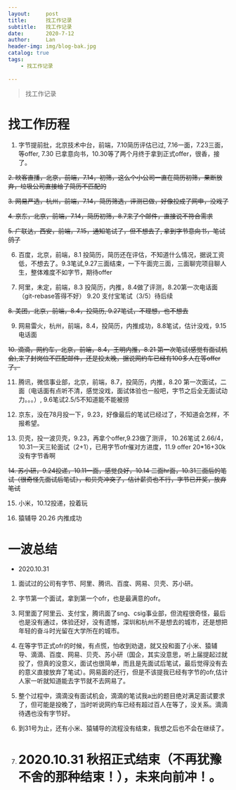 ```yaml
---
layout:     post
title:      找工作记录
subtitle:   找工作记录
date:       2020-7-12
author:     Lan
header-img: img/blog-bak.jpg
catalog: true
tags:
    - 找工作记录
    
---
```

>找工作记录
# 找工作历程

1. 字节提前批，北京技术中台，前端，7.10简历评估已过, 7.16一面，7.23三面，等offer, 7.30 已拿意向书，10.30等了两个月终于拿到正式offer，很香，接了。

~~2. 映客直播，北京，前端，7.14，初筛，这么个小公司一直在简历初筛，果断放弃，垃圾公司直接给了简历不匹配的~~

~~3. 网易严选，杭州，前端，7.14，简历筛选，评测已做，好像投成了网申，没戏了~~

~~4. 京东，北京，前端，7.14，简历初筛，8.7来了个邮件，直接说不符合需求~~

~~5. 广联达，西安，前端，7.15，通知笔试了，但不想去了, 拿到字节意向书，笔试鸽了~~

6. 百度，北京，前端，8.1 投简历，简历还在评估，不知道什么情况，据说工资低，不想去了。9.3笔试,9.27三面结束，一下午面完三面，三面聊完项目聊人生，整体难度不如字节，期待offer

7. 阿里，未定，前端，8.3 投简历，内推，8.4做了评测，8.20第一次电话面（git-rebase答得不好）
  9.20 支付宝笔试（3/5）待后续

~~8. 美团，北京，前端，8.4，投简历, 9.27笔试，不理想，也不想去~~

9. 网易雷火，杭州，前端，8.4，投简历，内推成功，8.8笔试，估计没戏，9.15电话面

~~10. 滴滴，网约车，北京，前端，8.4，王明内推，8.21 第一次笔试(感觉有面试机会),来了封岗位不匹配邮件，还是投太晚，据说网约车已经有100多人在等offer了。~~

11. 腾讯，微信事业部，北京，前端，8.7，投简历，内推，8.20 第一次面试，二面（电话面有点听不清，感觉没戏，面试体验也一般吧，字节之后全无面试动力。。。）, 9.6笔试2.5/5不知道能不能被捞

12. 京东，没在78月投一下，9.23，好像最后的笔试已经过了，不知道会怎样，不报希望。

13. 贝壳，投一波贝壳，9.23，再拿个offer,9.23做了测评， 10.26笔试 2.66/4，10.31一天三轮面试（2+1），已用字节ofr催对方进度，11.9 offer 20*16+30k 没有字节香啊

~~14. 苏小研，9.24投递，10.11一面，感觉良好，10.14 二面hr面，10.31三面后的笔试（很奇怪先面试后笔试），和贝壳冲突了，估计薪资也不行，字节已开奖，放弃笔试~~

15. 小米，10.12投递，投着玩

16. 猿辅导 20.26 内推成功

# 一波总结

- 2020.10.31
1. 面试过的公司有字节、阿里、腾讯、百度、网易、贝壳、苏小研。
2. 字节第一个面试，拿到第一个ofr，也是最满意的ofr。
3. 阿里面了阿里云、支付宝，腾讯面了sng、csig事业部，但流程很奇怪，最后也是没有通过，体验还好，没有遗憾，深圳和杭州不是想去的城市，还是想把年轻的奋斗时光留在大学所在的城市。
4. 在等字节正式ofr的时候，有点慌，怕收到劝退，就又投和面了小米、猿辅导、滴滴、百度、网易、贝壳、苏小研（国企，其实没意思，听上届提起过就投了，但真的没意义，面试也很简单，而且是先面试后笔试，最后觉得没有去的意义直接放弃了笔试）。网易面的还行，但是不该提我已经有字节的ofr,估计人家一听就知道能去字节就不去网易了。
5. 整个过程中，滴滴没有面试机会，滴滴的笔试我a出的题目绝对满足面试要求了，但可能是投晚了，当时听说网约车已经有超过百人在等了，没关系。滴滴待遇也没有字节好。
6. 到31号为止，还有小米、猿辅导的流程没有结束，我想之后也不会在继续了。

7. # 2020.10.31 秋招正式结束（不再犹豫不舍的那种结束！），未来向前冲！。

